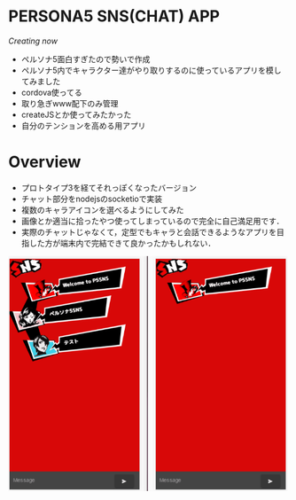# PERSONA5 SNS(CHAT) APP
_Creating now_
* ペルソナ5面白すぎたので勢いで作成
* ペルソナ5内でキャラクター達がやり取りするのに使っているアプリを模してみました
* cordova使ってる
* 取り急ぎwww配下のみ管理
* createJSとか使ってみたかった
* 自分のテンションを高める用アプリ

# Overview
* プロトタイプ3を経てそれっぽくなったバージョン
* チャット部分をnodejsのsocketioで実装
* 複数のキャラアイコンを選べるようにしてみた
* 画像とか適当に拾ったやつ使ってしまっているので完全に自己満足用です． 
* 実際のチャットじゃなくて，定型でもキャラと会話できるようなアプリを目指した方が端末内で完結できて良かったかもしれない．

![demo](https://github.com/73spica/persona_sns/blob/master/demo/persona_sns_proto04.gif)


